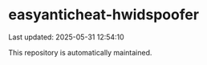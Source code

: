 # easyanticheat-hwidspoofer

Last updated: 2025-05-31 12:54:10

This repository is automatically maintained.
